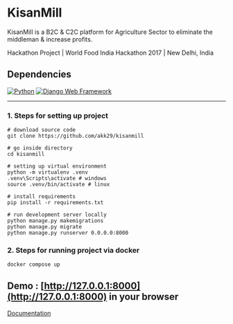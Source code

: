 # KisanMill

KisanMill is a B2C & C2C platform for Agriculture Sector to eliminate the middleman & increase profits.

Hackathon Project | World Food India Hackathon 2017 | New Delhi, India

## Dependencies

[![Python](https://img.shields.io/badge/python-3.13.3-blue.svg?style=flat-square)](https://www.python.org/downloads/release/python-3133/)
[![Django Web Framework](https://img.shields.io/badge/Django-5.2-blue.svg?style=flat-square)](https://pypi.org/project/Django/5.2/)

---

### 1. Steps for setting up project

```shell
# download source code
git clone https://github.com/akk29/kisanmill

# go inside directory
cd kisanmill

# setting up virtual environment
python -m virtualenv .venv
.venv\Scripts\activate # windows
source .venv/bin/activate # linux

# install requirements
pip install -r requirements.txt

# run development server locally
python manage.py makemigrations
python manage.py migrate
python manage.py runserver 0.0.0.0:8000
```

### 2. Steps for running project via docker

```shell
docker compose up
```

## Demo : [http://127.0.0.1:8000](http://127.0.0.1:8000) in your browser


[Documentation](docs.md)